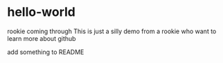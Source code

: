 # hello-world
rookie coming through
This is just a silly demo from a rookie who want to learn more about github

add something to README